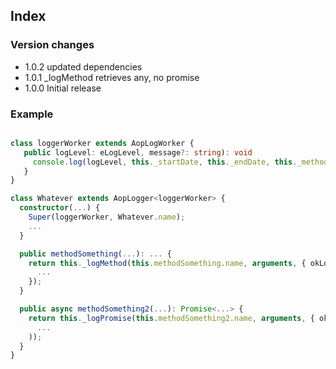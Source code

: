 Index
-----

### Version changes

*   1.0.2 updated dependencies
*   1.0.1 \_logMethod retrieves any, no promise
*   1.0.0 Initial release

### Example

```typescript

class loggerWorker extends AopLogWorker {
   public logLevel: eLogLevel, message?: string): void
     console.log(logLevel, this._startDate, this._endDate, this._methodName, this._arguments, this._exception, this._ret, message);
   }
}

class Whatever extends AopLogger<loggerWorker> {
  constructor(...) {
    Super(loggerWorker, Whatever.name);
    ...
  }

  public methodSomething(...): ... {
    return this._logMethod(this.methodSomething.name, arguments, { okLog: eLogLevel.info, koLog: eLogLevel.error, okMessage: 'ok', koMessage: 'ko' }, () => {
      ...
    });
  }

  public async methodSomething2(...): Promise<...> {
    return this._logPromise(this.methodSomething2.name, arguments, { okLog: eLogLevel.info, koLog: eLogLevel.error, okMessage: 'ok', koMessage: 'ko' }, new Promise(
      ...
    ));
  }
}
```
